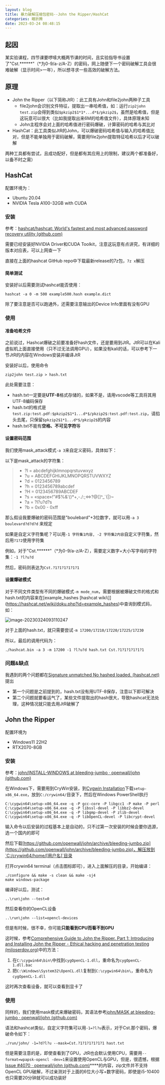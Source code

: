 ```yaml
---
layout: blog
title: 暴力破解压缩包密码--John the Ripper/HashCat
categories: 瞎折腾
date: 2023-03-24 08:48:15
---
```


## 起因

某实验课程，四节课要啰嗦大概两节课的时间，且实验指导书设置了"Cst.\*\*\*\*\*\*"（\*为0-9/a-z/A-Z）的密码，网上随便下一个密码破解工具会很难破解（显示时间>一年），所以想寻求一些高效的破解方法。

## 原理

- John the Ripper（以下简称JtR）：此工具有John和file2john两种子工具
  - file2john会识别文件特征，提取出一串哈希值，如：运行`zip2john test.zip`会得到类似`$pkzip2$1*1*...d*$/pkzip2$`，虽然是哈希值，但是这玩意可以很大（比如我提取出来6M的哈希值文件），具体原理未知
  - John主程序会对上面的哈希值进行密码爆破，计算密码的哈希与其比对
- HashCat：此工具类似JtR的John，可以爆破密码哈希值与输入的哈希值比对，但是不能单独用于密码破解，需要用file2john提取特征哈希以后才可以破解

两种工具都有尝试，且成功配好，但是都有其应用上的限制，建议两个都准备好，以备不时之需）

## HashCat

配置环境为：

- Ubuntu 20.04 
- NVIDIA Tesla A100-32GB with CUDA

### 安装

参考：[hashcat/hashcat: World's fastest and most advanced password recovery utility (github.com)](https://github.com/hashcat/hashcat)

需要已经安装好NVIDIA Driver和CUDA Toolkit，注意这玩意有点讲究，有详细的版本对应表，可以上网查一下

直接在上面的hashcat GitHub repo中下载最新release的7z包，`7z x`解压

#### 简单测试

安装好以后需要测试hashcat能否使用：

``` shell
hashcat -a 0 -m 500 example500.hash example.dict
```

除了要注意是否可以跑通外，还需要注意输出的Device Info里面有没有GPU

### 使用

#### 准备哈希文件

之前说过，Hashcat爆破之前要准备好hash文件，还是要用到JtR。JtR可以在Kali虚拟机上面直接使用（只不过无法调用GPU），如果没有kali的话，可以参考下一节JtR的内容在Windows安装并编译JtR

安装好以后，使用命令

``` shell
zip2john test.zip > hash.txt
```

此处需要注意：

- hash.txt一定要是**UTF-8**格式存储的，如果不是，请用vscode等工具将其用UTF-8编码保存
- hash.txt的格式是 `test.zip:test.pdf:$pkzip2$1*1...d*$/pkzip2$:test.pdf:test.zip`，请掐头去尾，只保留`$pkzip2$1*1...d*$/pkzip2$`的内容
- hash.txt不能有**空格、不可见字符**等

#### 设置密码范围

我们使用mask_attack模式`-a 3`来自定义密码，具体如下：

以下是mask_attack的字符集：

> - ?l = abcdefghijklmnopqrstuvwxyz
> - ?u = ABCDEFGHIJKLMNOPQRSTUVWXYZ
> - ?d = 0123456789
> - ?h = 0123456789abcdef
> - ?H = 0123456789ABCDEF
> - ?s = «space»!"#$%&'()*+,-./:;<=>?@[\]^_`{|}~
> - ?a = ?l?u?d?s
> - ?b = 0x00 - 0xff

那么假设我要爆破的密码范围是"boulebard"+3位数字，就可以用`-a 3 boulevard?d?d?d` 来规定

如果是自定义字符集呢？可以用`-1 字符集1内容, -2 字符集2内容`自定义字符集，然后用`?1?2`使用字符集

例如，对于"Cst.\*\*\*\*\*\*"（\*为0-9/a-z/A-Z），需要定义数字+大小写字母的字符集：`-1 ?l?u?d`

然后，密码则表达为`Cst.?1?1?1?1?1?1`

#### 设置爆破模式

对于不同文件类型有不同的爆破模式`-m mode_num`，需要根据被爆破文件的格式和hash.txt的内容来在[example_hashes \[hashcat wiki\\]](https://hashcat.net/wiki/doku.php?id=example_hashes)中查询到模式码，如：

![image-20230324093110247](/images/john/image-20230324093110247.png)

对于上面的hash.txt，就只需要尝试`-m 17200/17210/17220/17225/17230`

所以，最后的调用代码为：

``` shell
./hashcat.bin -a 3 -m 17200 -1 ?l?u?d hash.txt Cst.?1?1?1?1?1?1
```

### 问题&缺点

我遇到的两个问题都在[Signature unmatched No hashed loaded. (hashcat.net)](https://hashcat.net/forum/thread-11358-post-57870.html#pid57870)提出

- 第一个问题是之前提到的，hash.txt没有用UTF-8保存，注意以下即可解决
- 第二个问题就要看运气了，某些文件提取出的hash很大，导致hashcat无法处理，这种情况就只能去用JtR破解了

## John the Ripper

配置环境为

- Windows11 22H2
- RTX2070-8GB

### 安装

参考：[john/INSTALL-WINDOWS at bleeding-jumbo · openwall/john (github.com)](https://github.com/openwall/john/blob/bleeding-jumbo/doc/INSTALL-WINDOWS)

在Windows下，需要用到CryWin安装，到[Cygwin Installation](https://cygwin.com/install.html)下载`setup-x86_64.exe`，放到`C:/crywin64/`目录下，然后在Windows PowerShell执行

``` shell
C:\cygwin64\setup-x86_64.exe -q -P gcc-core -P libgcc1 -P make -P perl
C:\cygwin64\setup-x86_64.exe -q -P libssl-devel -P libbz2-devel
C:\cygwin64\setup-x86_64.exe -q -P libgmp-devel -P zlib-devel
C:\cygwin64\setup-x86_64.exe -q -P libOpenCL-devel -P libcrypt-devel
```

输入命令以后安装的过程基本上是自动的，只不过第一次安装的时候会要你选源，选一个国内的即可

然后下载[https://github.com/openwall/john/archive/bleeding-jumbo.zip](https://github.com/openwall/john/archive/bleeding-jumbo.zip)，解压放到`C:/crywin64/home/[用户名]`目录

打开crywin64 terminal（点击图标即可），进入上面解压的目录，开始编译：

``` shell
./configure && make -s clean && make -sj4
make windows-package
```

编译好以后，测试：

``` shell
..\run\john --test=0
```

然后查看你的OpenCL设备

``` shell
..\run\john --list=opencl-devices                                               
```

但是有时候，很不幸，你可能**只能看到CPU而看不到GPU**

这时候，参考[Comprehensive Guide to John the Ripper. Part 1: Introducing and Installing John the Ripper - Ethical hacking and penetration testing (miloserdov.org)](https://miloserdov.org/?p=4961#131)中的方法：

1. 在`C:\cygwin64\bin\`中找到`cygOpenCL-1.dll`，重命名为`cygOpenCL-1.dll.bac`
2. 把`C:\Windows\System32\OpenCL.dll`复制到`C:\cygwin64\bin\`，重命名为`cygOpenCL-1.dll`

这时再次查看设备，就可以查看到显卡了

### 使用

同样的，我们使用mask模式来爆破密码，其语法参考[john/MASK at bleeding-jumbo · openwall/john (github.com)](https://github.com/openwall/john/blob/bleeding-jumbo/doc/MASK)

语法和hashcat类似，自定义字符集可以用`-1=?l?u`表示，对于Cst.那个密码，爆破命令如下：

``` shell
./run/john/ -1=?d?l?u --mask=Cst.?1?1?1?1?1?1 hast.txt
```

但是需要注意的是，即使查看到了GPU，JtR也会默认使用CPU，需要用`--format=wpapsk-opencl -dev=1`来设置使用OpenCL与GPU，但是，很遗憾，根据[Issue #4070 · openwall/john (github.com)](https://github.com/openwall/john/issues/4070)****的内容，zip文件并不支持OpenCL GPU破解，不过亲测对于上面的6位大小写+数字密码，即使是i5-10400也只需要20分钟就可以成功装好




